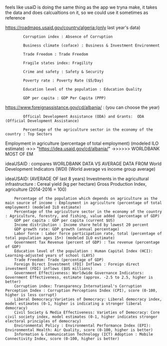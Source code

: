 feels like usaiD is doing the same thing as the app we tryna make, it takes the data and does calcualtions on it, so we could use it sometimes as reference

https://roadmaps.usaid.gov/country/algeria:(only last year's data)

            Corruption index : Absence of Corruption

            Business climate (coface) : Business & Investment Environment

            Trade Freedom : Trade Freedom

            Fragile states index: Fragility

            Crime and safety : Safety & Security

            Poverty rate : Poverty Rate ($5/Day)

            Education level of the population : Education Quality

            GDP per capita : GDP Per Capita (PPP)


https://www.foreignassistance.gov/cd/albania/ : (you can choose the year)

            Official Development Assistance (ODA) and Grants:  ODA (Official Development Assistance)

            Percentage of the agriculture sector in the economy of the country : Top Sectors





Employment in agriculture (percentage of total employment) (modeled ILO estimate) ->>> "https://idea.usaid.gov/cd/albania/" ->>>>>> WORLDBANK MOST OF EM


ideaUSAID : compares WORLDBANK DATA VS AVERAGE DATA FROM World Development Indicators (WDI) (World average vs income group average)


ideaUSAID: (AVERAGE OF last 8 years)
        Investments in the agricultural infrastructure : Cereal yield (kg per hectare)
                                                        Gross Production Index, agriculture (2014-2016 = 100)

        Percentage of the population which depends on agriculture as the main source of income : Employment in agriculture (percentage of total employment) (modeled ILO estimate)
        Percentage of the agriculture sector in the economy of the country : Agriculture, forestry, and fishing, value added (percentage of GDP)
        GDP per capita : GDP per capita (current $US)
        Income distribution : Income share held by lowest 20 percent
        GDP growth rate: GDP growth (annual percentage)
        Labor force : Labor force participation rate, total (percentage of total population ages 15+) (modeled ILO estimate)
        Government Tax Revenue (percent of GDP) : Tax revenue (percentage of GDP)
        Education level of the population : Human Capital Index (HCI): Learning-adjusted years of school (LAYS)
        Trade Freedom: Trade (percentage of GDP)
        Foreign Direct Investment (FDI) Inflows : Foreign direct investment (FDI) inflows ($US millions)
        Government Effectiveness: Worldwide Governance Indicators: Government Effectiveness, estimate (approx. -2.5 to 2.5, higher is better)
        Corruption index: Transparency International's Corruption Perception Index : Corruption Perceptions Index (CPI), score (0-100, higher is less corrupt)
        Liberal Democracy:Varieties of Democracy: Liberal democracy index, model estimates (0-1, higher is indicating a stronger liberal democracy)
        Civil Society & Media Effectiveness: Varieties of Democracy: Core civil society index, model estimates (0-1, higher indicates stronger electoral principles of democracy)
        Environmental Policy : Environmental Performance Index (EPI): Environmental Health: Air Quality, score (0-100, higher is better)
        Information & Communication Technology (ICT) Adoption : Mobile Connectivity Index, score (0-100, higher is better)